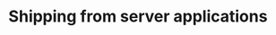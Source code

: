 ---
layout: data-source-index
title: Shipping from server applications
permalink: /data-sources/server-apps/
---
